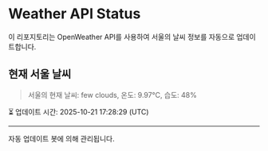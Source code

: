 
# Weather API Status

이 리포지토리는 OpenWeather API를 사용하여 서울의 날씨 정보를 자동으로 업데이트합니다.

## 현재 서울 날씨
> 서울의 현재 날씨: few clouds, 온도: 9.97°C, 습도: 48%

⏳ 업데이트 시간: 2025-10-21 17:28:29 (UTC)

---
자동 업데이트 봇에 의해 관리됩니다.
